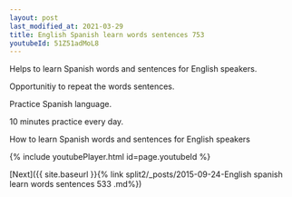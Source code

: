 ```yaml
---
layout: post
last_modified_at: 2021-03-29
title: English Spanish learn words sentences 753 
youtubeId: 51Z51adMoL8
---
```

 
 
Helps to learn Spanish words and sentences for English speakers.

Opportunitiy to repeat the words sentences. 

Practice Spanish language. 
 
10 minutes practice every day. 
 
How to learn Spanish words and sentences for English speakers 
 
{% include youtubePlayer.html id=page.youtubeId %}
 
 
[Next]({{ site.baseurl }}{% link  split2/_posts/2015-09-24-English spanish learn words sentences 533 .md%})
 
